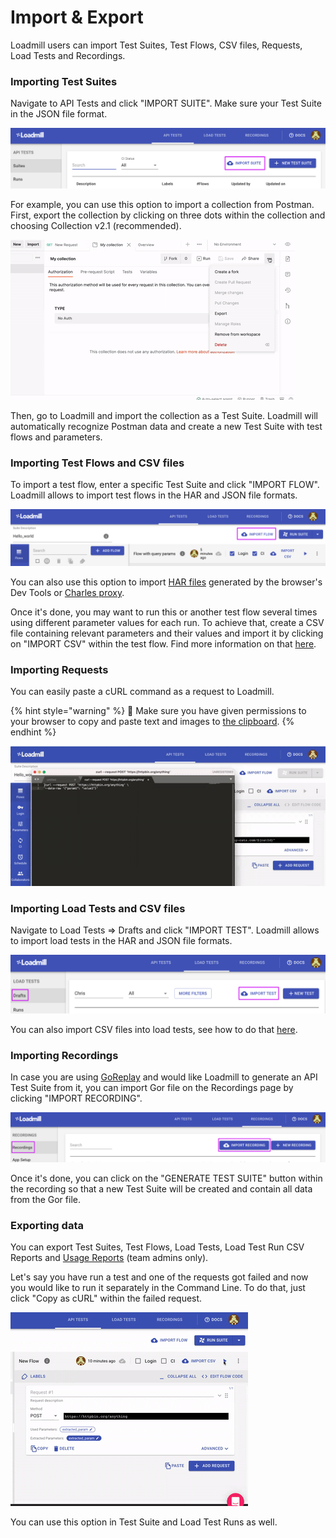 # Import & Export

Loadmill users can import Test Suites, Test Flows, CSV files, Requests, Load Tests and Recordings.

### **Importing Test Suites**

Navigate to API Tests and click "IMPORT SUITE". Make sure your Test Suite in the JSON file format. 

![](.gitbook/assets/screenshot-73-.png)

For example, you can use this option to import a collection from Postman. First, export the collection by clicking on three dots within the collection and choosing Collection v2.1 \(recommended\). 

![](.gitbook/assets/ezgif.com-gif-maker-15-.gif)

Then, go to Loadmill and import the collection as a Test Suite. Loadmill will automatically recognize Postman data and create a new Test Suite with test flows and parameters.

### Importing Test Flows and CSV files

To import a test flow, enter a specific Test Suite and click "IMPORT FLOW". Loadmill allows to import test flows in the HAR and JSON file formats. 

![](.gitbook/assets/screenshot-74-.png)

You can also use this option to import [HAR files](https://en.wikipedia.org/wiki/HAR_%28file_format%29) generated by the browser's Dev Tools or [Charles proxy](https://www.charlesproxy.com/).

Once it's done, you may want to run this or another test flow several times using different parameter values for each run. To achieve that, create a CSV file containing relevant parameters and their values and import it by clicking on "IMPORT CSV" within the test flow. Find more information on that [here](https://docs.loadmill.com/api-testing/test-suite-editor/api-tests-data-from-csv-files). 

### Importing Requests

You can easily paste a cURL command as a request to Loadmill. 

{% hint style="warning" %}
🧠 Make sure you have given permissions to your browser to copy and paste text and images to [the clipboard](https://docs.loadmill.com/general-troubleshooting#it-seems-like-i-cant-paste-requests-within-a-flow). 
{% endhint %}

![](.gitbook/assets/ezgif.com-gif-maker-16-.gif)

### Importing Load Tests and CSV files

Navigate to Load Tests =&gt; Drafts and click "IMPORT TEST". Loadmill allows to import load tests in the HAR and JSON file formats. 

![](.gitbook/assets/screenshot-76-.png)

You can also import CSV files into load tests, see how to do that [here](https://docs.loadmill.com/load-testing/working-with-the-test-editor/data-from-csv-files).

### Importing Recordings

In case you are using [GoReplay](https://goreplay.org/) and would like Loadmill to generate an API Test Suite from it, you can import Gor file on the Recordings page by clicking "IMPORT RECORDING". 

![](.gitbook/assets/screenshot-77-.png)

Once it's done, you can click on the "GENERATE TEST SUITE" button within the recording so that a new Test Suite will be created and contain all data from the Gor file.

### Exporting data 

You can export Test Suites, Test Flows, Load Tests, Load Test Run CSV Reports and [Usage Reports](https://docs.loadmill.com/account-settings/billing/usage-report) \(team admins only\).

Let's say you have run a test and one of the requests got failed and now you would like to run it separately in the Command Line. To do that, just click "Copy as cURL" within the failed request.

![](.gitbook/assets/ezgif.com-gif-maker-17-.gif)

You can use this option in Test Suite and Load Test Runs as well.









